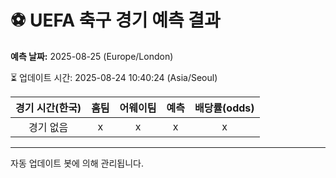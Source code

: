 # ⚽️ UEFA 축구 경기 예측 결과

**예측 날짜:** 2025-08-25 (Europe/London)

⏳ 업데이트 시간: 2025-08-24 10:40:24 (Asia/Seoul)

| 경기 시간(한국) | 홈팀 | 어웨이팀 | 예측 | 배당률(odds) |
|:-------------:|:-----:|:-------:|:-----:|:------------:|
| 경기 없음 | x | x | x | x |

---
자동 업데이트 봇에 의해 관리됩니다.
